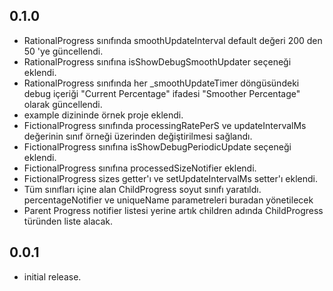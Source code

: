 ## 0.1.0

* RationalProgress sınıfında smoothUpdateInterval default değeri 200 den 50 'ye güncellendi.
* RationalProgress sınıfına isShowDebugSmoothUpdater seçeneği eklendi.
* RationalProgress sınıfında her _smoothUpdateTimer döngüsündeki debug içeriği "Current Percentage" ifadesi "Smoother Percentage" olarak güncellendi.
* example dizininde örnek proje eklendi.
* FictionalProgress sınıfında processingRatePerS ve updateIntervalMs değerinin sınıf örneği üzerinden değiştirilmesi sağlandı.
* FictionalProgress sınıfına isShowDebugPeriodicUpdate seçeneği eklendi.
* FictionalProgress sınıfına processedSizeNotifier eklendi.
* FictionalProgress sizes getter'ı ve setUpdateIntervalMs setter'ı eklendi.
* Tüm sınıfları içine alan ChildProgress soyut sınıfı yaratıldı. percentageNotifier ve uniqueName parametreleri buradan yönetilecek
* Parent Progress notifier listesi yerine artık children adında ChildProgress türünden liste alacak.

## 0.0.1

* initial release.
